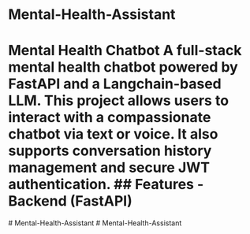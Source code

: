 # Mental-Health-Assistant
# Mental Health Chatbot  A full-stack mental health chatbot powered by FastAPI and a Langchain-based LLM. This project allows users to interact with a compassionate chatbot via text or voice. It also supports conversation history management and secure JWT authentication.  ## Features  - **Backend (FastAPI)**    
#   M e n t a l - H e a l t h - A s s i s t a n t  
 #   M e n t a l - H e a l t h - A s s i s t a n t  
 